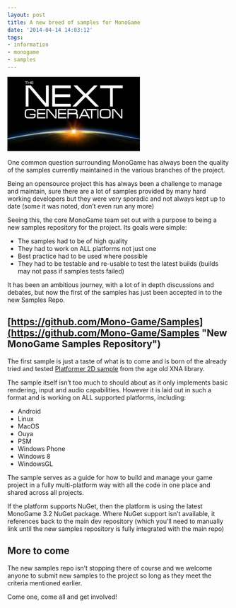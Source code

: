 ```yaml
---
layout: post
title: A new breed of samples for MonoGame
date: '2014-04-14 14:03:12'
tags:
- information
- monogame
- samples
---
```


[![ku-xlarge](/assets/img/wordpress/2014/04/ku-xlarge-300x168.jpg)](/assets/img/wordpress/2014/04/ku-xlarge.jpg)

One common question surrounding MonoGame has always been the quality of the samples currently maintained in the various branches of the project.

Being an opensource project this has always been a challenge to manage and maintain, sure there are a lot of samples provided by many hard working developers but they were very sporadic and not always kept up to date (some it was noted, don’t even run any more)

Seeing this, the core MonoGame team set out with a purpose to being a new samples repository for the project. Its goals were simple:

- The samples had to be of high quality
- They had to work on ALL platforms not just one
- Best practice had to be used where possible
- They had to be testable and re-usable to test the latest builds (builds may not pass if samples tests failed)

It has been an ambitious journey, with a lot of in depth discussions and debates, but now the first of the samples has just been accepted in to the new Samples Repo.

## [https://github.com/Mono-Game/Samples](https://github.com/Mono-Game/Samples "New MonoGame Samples Repository")

The first sample is just a taste of what is to come and is born of the already tried and tested [Platformer 2D sample](http://msdn.microsoft.com/en-us/library/dd254918(v=xnagamestudio.31).aspx "XNA Platformer 2D samples") from the age old XNA library.

The sample itself isn’t too much to should about as it only implements basic rendering, input and audio capabilities. However it is laid out in such a format and is working on ALL supported platforms, including:

- Android
- Linux
- MacOS
- Ouya
- PSM
- Windows Phone
- Windows 8
- WindowsGL

The sample serves as a guide for how to build and manage your game project in a fully multi-platform way with all the code in one place and shared across all projects.

If the platform supports NuGet, then the platform is using the latest MonoGame 3.2 NuGet package. Where NuGet support isn’t available, it references back to the main dev repository (which you’ll need to manually link until the new samples repository is fully integrated with the main repo)

## More to come

The new samples repo isn’t stopping there of course and we welcome anyone to submit new samples to the project so long as they meet the criteria mentioned earlier.

Come one, come all and get involved!

